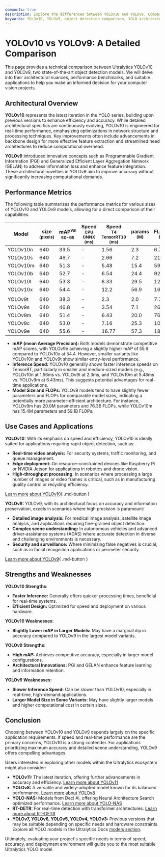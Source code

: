 ```yaml
---
comments: true
description: Explore the differences between YOLOv10 and YOLOv9. Compare architecture, speed, accuracy, and use cases to choose the best model for your needs.
keywords: YOLOv10, YOLOv9, object detection comparison, YOLO architecture, YOLO benchmarks, YOLO performance, YOLO models, Ultralytics YOLO
---
```


# YOLOv10 vs YOLOv9: A Detailed Comparison

<script async src="https://cdn.jsdelivr.net/npm/chart.js@3.9.1/dist/chart.min.js"></script>
<script defer src="../../javascript/benchmark.js"></script>

<canvas id="modelComparisonChart" width="1024" height="400" active-models='["YOLOv10", "YOLOv9"]'></canvas>

This page provides a technical comparison between Ultralytics YOLOv10 and YOLOv9, two state-of-the-art object detection models. We will delve into their architectural nuances, performance benchmarks, and suitable applications to help you make an informed decision for your computer vision projects.

## Architectural Overview

**YOLOv10** represents the latest iteration in the YOLO series, building upon previous versions to enhance efficiency and accuracy. While detailed architectural specifics are continuously evolving, YOLOv10 is engineered for real-time performance, emphasizing optimizations in network structure and processing techniques. Key improvements often include advancements in backbone design for more effective feature extraction and streamlined head architectures to reduce computational overhead.

**YOLOv9** introduced innovative concepts such as Programmable Gradient Information (PGI) and Generalized Efficient Layer Aggregation Network (GELAN) to address information loss and enhance feature integration. These architectural novelties in YOLOv9 aim to improve accuracy without significantly increasing computational demands.

## Performance Metrics

The following table summarizes the performance metrics for various sizes of YOLOv10 and YOLOv9 models, allowing for a direct comparison of their capabilities.

| Model    | size<br><sup>(pixels) | mAP<sup>val<br>50-95 | Speed<br><sup>CPU ONNX<br>(ms) | Speed<br><sup>T4 TensorRT10<br>(ms) | params<br><sup>(M) | FLOPs<br><sup>(B) |
| -------- | --------------------- | -------------------- | ------------------------------ | ----------------------------------- | ------------------ | ----------------- |
| YOLOv10n | 640                   | 39.5                 | -                              | 1.56                                | 2.3                | 6.7               |
| YOLOv10s | 640                   | 46.7                 | -                              | 2.66                                | 7.2                | 21.6              |
| YOLOv10m | 640                   | 51.3                 | -                              | 5.48                                | 15.4               | 59.1              |
| YOLOv10b | 640                   | 52.7                 | -                              | 6.54                                | 24.4               | 92.0              |
| YOLOv10l | 640                   | 53.3                 | -                              | 8.33                                | 29.5               | 120.3             |
| YOLOv10x | 640                   | 54.4                 | -                              | 12.2                                | 56.9               | 160.4             |
|          |                       |                      |                                |                                     |                    |                   |
| YOLOv9t  | 640                   | 38.3                 | -                              | 2.3                                 | 2.0                | 7.7               |
| YOLOv9s  | 640                   | 46.8                 | -                              | 3.54                                | 7.1                | 26.4              |
| YOLOv9m  | 640                   | 51.4                 | -                              | 6.43                                | 20.0               | 76.3              |
| YOLOv9c  | 640                   | 53.0                 | -                              | 7.16                                | 25.3               | 102.1             |
| YOLOv9e  | 640                   | 55.6                 | -                              | 16.77                               | 57.3               | 189.0             |

- **mAP (mean Average Precision):** Both models demonstrate competitive mAP scores, with YOLOv9e achieving a slightly higher mAP of 55.6 compared to YOLOv10x at 54.4. However, smaller variants like YOLOv10n and YOLOv9t show similar entry-level performance.
- **Inference Speed:** YOLOv10 generally shows faster inference speeds on TensorRT, particularly in smaller and medium-sized models (e.g., YOLOv10n at 1.56ms vs. YOLOv9t at 2.3ms, and YOLOv10m at 5.48ms vs. YOLOv9m at 6.43ms). This suggests potential advantages for real-time applications.
- **Model Size and FLOPs:** YOLOv9 models tend to have slightly fewer parameters and FLOPs for comparable model sizes, indicating a potentially more parameter-efficient architecture. For instance, YOLOv9m has 20.0M parameters and 76.3B FLOPs, while YOLOv10m has 15.4M parameters and 59.1B FLOPs.

## Use Cases and Applications

**YOLOv10:** With its emphasis on speed and efficiency, YOLOv10 is ideally suited for applications requiring rapid object detection, such as:

- **Real-time video analysis:** For security systems, traffic monitoring, and queue management.
- **Edge deployment:** On resource-constrained devices like Raspberry Pi or NVIDIA Jetson for applications in robotics and drone vision.
- **High-throughput processing:** In scenarios where processing a large number of images or video frames is critical, such as in manufacturing quality control or recycling efficiency.

[Learn more about YOLOv10](https://docs.ultralytics.com/models/yolov10/){ .md-button }

**YOLOv9:** YOLOv9, with its architectural focus on accuracy and information preservation, excels in scenarios where high precision is paramount:

- **Detailed image analysis:** For medical image analysis, satellite image analysis, and applications requiring fine-grained object detection.
- **Complex scene understanding:** In autonomous vehicles and advanced driver-assistance systems (ADAS) where accurate detection in diverse and challenging environments is necessary.
- **Security and surveillance:** Where minimizing false negatives is crucial, such as in facial recognition applications or perimeter security.

[Learn more about YOLOv9](https://docs.ultralytics.com/models/yolov9/){ .md-button }

## Strengths and Weaknesses

**YOLOv10 Strengths:**

- **Faster Inference:** Generally offers quicker processing times, beneficial for real-time systems.
- **Efficient Design:** Optimized for speed and deployment on various hardware.

**YOLOv10 Weaknesses:**

- **Slightly Lower mAP in Larger Models:** May have a marginal dip in accuracy compared to YOLOv9 in the largest model variants.

**YOLOv9 Strengths:**

- **High mAP:** Achieves competitive accuracy, especially in larger model configurations.
- **Architectural Innovations:** PGI and GELAN enhance feature learning and information retention.

**YOLOv9 Weaknesses:**

- **Slower Inference Speed:** Can be slower than YOLOv10, especially in real-time, high-demand applications.
- **Larger Model Size in Some Variants:** May have slightly larger models and higher computational cost in certain sizes.

## Conclusion

Choosing between YOLOv10 and YOLOv9 depends largely on the specific application requirements. If speed and real-time performance are the primary concerns, YOLOv10 is a strong contender. For applications prioritizing maximum accuracy and detailed scene understanding, YOLOv9 offers compelling advantages.

Users interested in exploring other models within the Ultralytics ecosystem might also consider:

- **YOLOv11:** The latest iteration, offering further advancements in accuracy and efficiency. [Learn more about YOLOv11](https://docs.ultralytics.com/models/yolo11/)
- **YOLOv8:** A versatile and widely-adopted model known for its balanced performance. [Learn more about YOLOv8](https://docs.ultralytics.com/models/yolov8/)
- **YOLO-NAS:** Models from Deci AI, offering Neural Architecture Search optimized performance. [Learn more about YOLO-NAS](https://docs.ultralytics.com/models/yolo-nas/)
- **RT-DETR:** For real-time detection with transformer architectures. [Learn more about RT-DETR](https://docs.ultralytics.com/models/rtdetr/)
- **YOLOv7, YOLOv6, YOLOv5, YOLOv4, YOLOv3:** Previous versions that may be suitable depending on specific needs and hardware constraints. Explore all YOLO models in the Ultralytics Docs [models section](https://docs.ultralytics.com/models/).

Ultimately, evaluating your project's specific needs in terms of speed, accuracy, and deployment environment will guide you to the most suitable Ultralytics YOLO model.